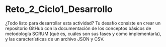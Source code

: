 # Reto_2_Ciclo1_Desarrollo
¿Todo listo para desarrollar esta actividad? Tu desafío consiste en crear un repositorio GitHub con la documentación de los conceptos básicos de metodología SCRUM (qué es, cuáles son sus fases y cómo implementarla), y las características de un archivo JSON y CSV.
